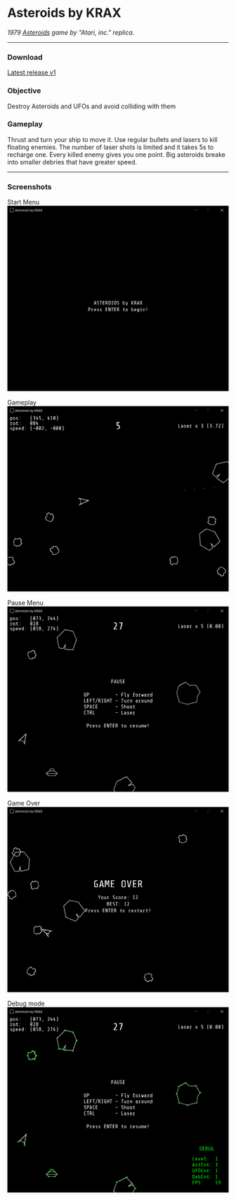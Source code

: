 # Asteroids by KRAX 
*1979 [Asteroids][1] game by "Atari, inc." replica.*

[1]: https://en.wikipedia.org/wiki/Asteroids_(video_game) 

---
### Download

[Latest release v1](https://github.com/mr-KRAX/Asteroids/releases/tag/v1.0)  

### Objective

Destroy Asteroids and UFOs and avoid colliding with them

### Gameplay

Thrust and turn your ship to move it. Use regular bullets and lasers to kill floating enemies. The number of laser shots is limited and it takes 5s to recharge one. Every killed enemy gives you one point. Big asteroids breake into smaller debries that have greater speed.

---


### Screenshots
Start Menu
![StartMenu]( Misc/Screenshot1.png )

Gameplay
![StartMenu]( Misc/Screenshot2.png )

Pause Menu
![StartMenu]( Misc/Screenshot3.png )

Game Over
![StartMenu]( Misc/Screenshot4.png )

Debug mode
![StartMenu]( Misc/Screenshot5.png )

